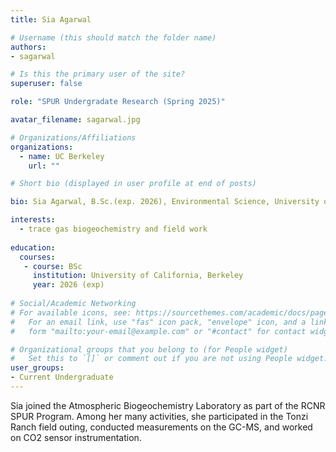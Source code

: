 ```yaml
---
title: Sia Agarwal

# Username (this should match the folder name)
authors:
- sagarwal

# Is this the primary user of the site?
superuser: false

role: "SPUR Undergradate Research (Spring 2025)"

avatar_filename: sagarwal.jpg

# Organizations/Affiliations
organizations:
  - name: UC Berkeley
    url: ""

# Short bio (displayed in user profile at end of posts)

bio: Sia Agarwal, B.Sc.(exp. 2026), Environmental Science, University of California at Berkeley. SPUR researcher in Atmospheric Biogeochemistry Lab (Jan 2025- July 2025).   

interests:
  - trace gas biogeochemistry and field work
  
education:
  courses:
   - course: BSc  
     institution: University of California, Berkeley
     year: 2026 (exp)
      
# Social/Academic Networking
# For available icons, see: https://sourcethemes.com/academic/docs/page-builder/#icons
#   For an email link, use "fas" icon pack, "envelope" icon, and a link in the
#   form "mailto:your-email@example.com" or "#contact" for contact widget.

# Organizational groups that you belong to (for People widget)
#   Set this to `[]` or comment out if you are not using People widget.
user_groups:
- Current Undergraduate
---
```


Sia joined the Atmospheric Biogeochemistry Laboratory as part of the RCNR SPUR Program. Among her many activities, she participated in the Tonzi Ranch field outing, conducted measurements on the GC-MS, and worked on CO2 sensor instrumentation. 
